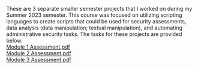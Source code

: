 These are 3 separate smaller semester projects that I worked on during my Summer 2023 semester. This course was focused on utilizing scripting languages to create scripts that could be used for security assessments, data analysis (data manipulation;  textual manipulation), and automating administrative security tasks. The tasks for these projects are provided below. <br>
[Module 1 Assessment.pdf](https://github.com/elakale/Security-Scripting/files/13925067/Module.1.Assessment.pdf) <br>
[Module 2 Assessment.pdf](https://github.com/elakale/Security-Scripting/files/13925070/Module.2.Assessment.pdf) <br>
[Module 3 Assessment.pdf](https://github.com/elakale/Security-Scripting/files/13925072/Module.3.Assessment.pdf) <br>
